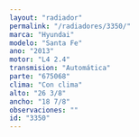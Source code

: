 ```yaml
---
layout: "radiador"
permalink: "/radiadores/3350/"
marca: "Hyundai"
modelo: "Santa Fe"
ano: "2013"
motor: "L4 2.4"
transmision: "Automática"
parte: "675068"
clima: "Con clima"
alto: "26 3/8"
ancho: "18 7/8"
observaciones: ""
id: "3350"
---
```



